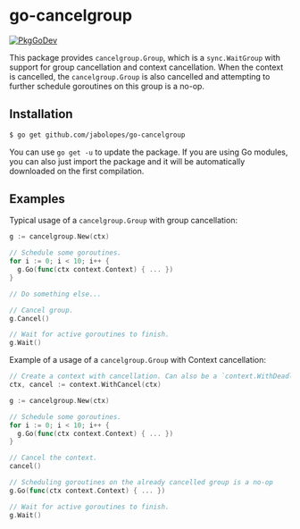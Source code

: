 # go-cancelgroup

[![PkgGoDev](https://pkg.go.dev/badge/github.com/jabolopes/go-cancelgroup)](https://pkg.go.dev/github.com/jabolopes/go-cancelgroup)

This package provides `cancelgroup.Group`, which is a `sync.WaitGroup` with
support for group cancellation and context cancellation. When the context is
cancelled, the `cancelgroup.Group` is also cancelled and attempting to further
schedule goroutines on this group is a no-op.

## Installation

```sh
$ go get github.com/jabolopes/go-cancelgroup
```

You can use `go get -u` to update the package. If you are using Go modules, you
can also just import the package and it will be automatically downloaded on the
first compilation.

## Examples

Typical usage of a `cancelgroup.Group` with group cancellation:

```go
g := cancelgroup.New(ctx)

// Schedule some goroutines.
for i := 0; i < 10; i++ {
  g.Go(func(ctx context.Context) { ... })
}

// Do something else...

// Cancel group.
g.Cancel()

// Wait for active goroutines to finish.
g.Wait()
```

Example of a usage of a `cancelgroup.Group` with Context cancellation:

```go
// Create a context with cancellation. Can also be a `context.WithDeadline`, a `context.WithTimeout`, etc.
ctx, cancel := context.WithCancel(ctx)

g := cancelgroup.New(ctx)

// Schedule some goroutines.
for i := 0; i < 10; i++ {
  g.Go(func(ctx context.Context) { ... })
}

// Cancel the context.
cancel()

// Scheduling goroutines on the already cancelled group is a no-op
g.Go(func(ctx context.Context) { ... })

// Wait for active goroutines to finish.
g.Wait()
```
